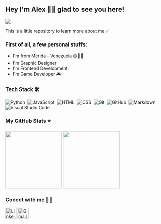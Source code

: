 <!--
**mogollonalex/mogollonalex** is a ✨ _special_ ✨ repository because its `README.md` (this file) appears on your GitHub profile.

Here are some ideas to get you started:

- 🔭 I’m currently working on ...
- 🌱 I’m currently learning ...
- 👯 I’m looking to collaborate on ...
- 🤔 I’m looking for help with ...
- 💬 Ask me about ...
- 📫 How to reach me: ...
- 😄 Pronouns: ...
- ⚡ Fun fact: ...
-->

## Hey I'm Alex 👋🏻 glad to see you here!


![](https://visitor-badge.glitch.me/badge?page_id=mogollonalex.mogollonalex&style=flat-square&color=0088cc)

This is a little repository to learn more about me ✅ &nbsp; 


### First of all, a few personal stuffs:

- I'm from Mérida - Venezuela 🟡🔵🔴
- I'm Graphic Designer
- I'm Frontend Development.
- I'm Game Developer 🎮

### Tech Stack 🛠️

![Python](https://img.shields.io/badge/-Python-05122A?style=flat&logo=python)&nbsp;
![JavaScript](https://img.shields.io/badge/-JavaScript-05122A?style=flat&logo=JavaScript&logoColor=00599C)&nbsp;
![HTML](https://img.shields.io/badge/-HTML-05122A?style=flat&logo=HTML5)&nbsp;
![CSS](https://img.shields.io/badge/-CSS-05122A?style=flat&logo=CSS3&logoColor=1572B6)&nbsp;
![Git](https://img.shields.io/badge/-Git-05122A?style=flat&logo=git)&nbsp;
![GitHub](https://img.shields.io/badge/-GitHub-05122A?style=flat&logo=github)&nbsp;
![Markdown](https://img.shields.io/badge/-Markdown-05122A?style=flat&logo=markdown)
![Visual Studio Code](https://img.shields.io/badge/-Visual%20Studio%20Code-05122A?style=flat&logo=visual-studio-code&logoColor=007ACC)&nbsp;

### My GitHub Stats ⭐

<img height="180em" src="https://github-readme-stats.vercel.app/api?username=mogollonalex&show_icons=true&theme=radical" /> <img height="180em" src="https://github-readme-stats.vercel.app/api/top-langs/?username=mogollonalex&layout=compact"/>
     
### Conect with me 🤝🏻
<p align="left">
    <a href="https://www.linkedin.com/in/wilmer-alexander-mogollon-brice%C3%B1o-772971118/" target="_blank"><img alt="LinkedIn" width="35px" src="https://github.com/TheDudeThatCode/TheDudeThatCode/blob/master/Assets/Linkedin.svg"></a>
    <a href="mailto:liomendez05@gmail.com" target="_blank"><img alt="Gmail" width="35px" src="https://github.com/TheDudeThatCode/TheDudeThatCode/blob/master/Assets/Gmail.svg"></a> 
</p>  
     
<!--  ![Anurag's GitHub stats](https://github-readme-stats.vercel.app/api?username=balechon&show_icons=true&theme=radical)     [![Top Langs](https://github-readme-stats.vercel.app/api/top-langs/?username=balechon&layout=compact)](https://github.com/balechon/github-readme-stats) -->




